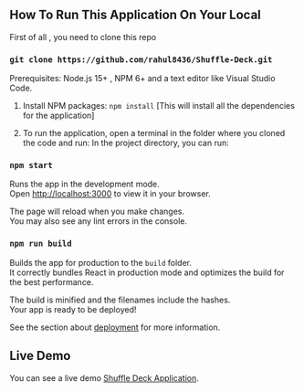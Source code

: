 ## How To Run This Application On Your Local

First of all , you need to clone this repo

### `git clone https://github.com/rahul8436/Shuffle-Deck.git`


Prerequisites: Node.js 15+ , NPM 6+ and a text editor like Visual Studio Code.

1. Install NPM packages: `npm install` [This will install all the dependencies for the application]


2. To run the application, open a terminal in the folder where you cloned the code and run:
In the project directory, you can run:

### `npm start`

Runs the app in the development mode.\
Open [http://localhost:3000](http://localhost:3000) to view it in your browser.

The page will reload when you make changes.\
You may also see any lint errors in the console.



### `npm run build`

Builds the app for production to the `build` folder.\
It correctly bundles React in production mode and optimizes the build for the best performance.

The build is minified and the filenames include the hashes.\
Your app is ready to be deployed!

See the section about [deployment](https://facebook.github.io/create-react-app/docs/deployment) for more information.

## Live Demo

You can see a live demo  [Shuffle Deck Application](https://shuffle-card-deck.netlify.app/).

